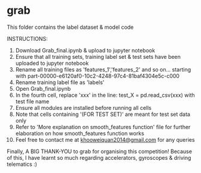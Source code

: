 # grab
This folder contains the label dataset & model code

INSTRUCTIONS:
1) Download Grab_final.ipynb & upload to jupyter notebook
2) Ensure that all training sets, training label set & test sets have been uploaded to jupyter notebook
3) Rename all training files as 'features_1','features_2' and so on... starting with part-00000-e6120af0-10c2-4248-97c4-81baf4304e5c-c000
4) Rename training label file as 'labels' 
5) Open Grab_final.ipynb
6) In the fourth cell, replace 'xxx' in the line: test_X = pd.read_csv(xxx) with test file name
7) Ensure all modules are installed before running all cells 
8) Note that cells containing '(FOR TEST SET)' are meant for test set data only
9) Refer to 'More explanation on smooth_features function' file for further elaboration on how smooth_features function works	
10) Feel free to contact me at khooweiquan2014@gmail.com for any queries

Finally, A BIG THANK-YOU to grab for organising this competition!
Because of this, I have learnt so much regarding accelerators, gyroscopes & driving telematics :)
